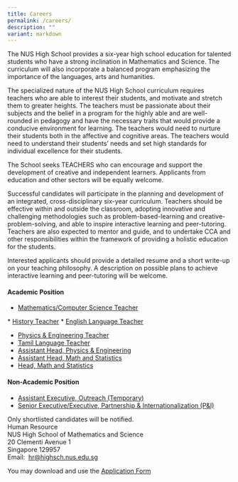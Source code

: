 ```yaml
---
title: Careers
permalink: /careers/
description: ""
variant: markdown
---
```

The NUS High School provides a six-year high school education for talented students who have a strong inclination in Mathematics and Science. The curriculum will also incorporate a balanced program emphasizing the importance of the languages, arts and humanities.  
  
The specialized nature of the NUS High School curriculum requires teachers who are able to interest their students, and motivate and stretch them to greater heights. The teachers must be passionate about their subjects and the belief in a program for the highly able and are well-rounded in pedagogy and have the necessary traits that would provide a conducive environment for learning. The teachers would need to nurture their students both in the affective and cognitive areas. The teachers would need to understand their students’ needs and set high standards for individual excellence for their students.  
  
The School seeks TEACHERS who can encourage and support the development of creative and independent learners. Applicants from education and other sectors will be equally welcome.&nbsp;  
  
Successful candidates will participate in the planning and development of an integrated, cross-disciplinary six-year curriculum. Teachers should be effective within and outside the classroom, adopting innovative and challenging methodologies such as problem-based-learning and creative-problem-solving, and able to inspire interactive learning and peer-tutoring. Teachers are also expected to mentor and guide, and to undertake CCA and other responsibilities within the framework of providing a holistic education for the students.&nbsp;  
  
Interested applicants should provide a detailed resume and a short write-up on your teaching philosophy. A description on possible plans to achieve interactive learning and peer-tutoring will be welcome.

#### **Academic Position**
* <a target="_blank" href="/files/Careers/Mathematics_Computer_Science_Teacher.pdf">Mathematics/Computer Science Teacher
</a>
* <a target="_blank" href="/files/Careers/History_Teacher.pdf">History Teacher</a>
* <a target="_blank" href="/files/Careers/English_Language_Teacher.pdf">English Language Teacher</a>

* <a target="_blank" href="/files/Careers/Physics___Engineering_Teacher.pdf">Physics &amp; Engineering Teacher</a>
* <a target="_blank" href="/files/Careers/Tamil_Language_Teacher.pdf">Tamil Language Teacher</a>
* <a target="_blank" href="/files/Careers/Assistant_Head__Physics___Engineering.pdf">Assistant Head, Physics &amp; Engineering</a>
* <a target="_blank" href="/files/Careers/Assistant_Head__Math_and_Statistics.pdf">Assistant Head, Math and Statistics </a>
* <a target="_blank" href="/files/Careers/Head__Math_and_Statistics.pdf">Head, Math and Statistics</a>

#### **Non-Academic Position**
*  [Assistant Executive, Outreach (Temporary)](/files/Careers/assistant_executive_outreach_temp.pdf)
*  [Senior Executive/Executive, Partnership &amp; Internationalization (P&amp;I)](/files/Careers/Senior_Executive_or_Executive_P_I.pdf)

Only shortlisted candidates will be notified. <br>
Human Resource <br>
NUS High School of Mathematics and Science <br>
20 Clementi Avenue 1 <br>
Singapore 129957 <br>
Email:&nbsp;&nbsp;[hr@highsch.nus.edu.sg](mailto:hr@highsch.nus.edu.sg)

You may download and use the&nbsp;[Application Form](/files/Recruitment%20Application%20Form.pdf)